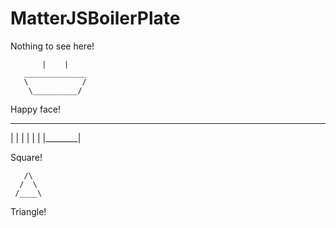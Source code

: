 # MatterJSBoilerPlate
Nothing to see here!

           |    |
       ______________
       \            /
        \__________/
         
Happy face!

__________
|        |
|        |
|        |
|________|

Square!

       /\
      /  \
     /____\

Triangle!